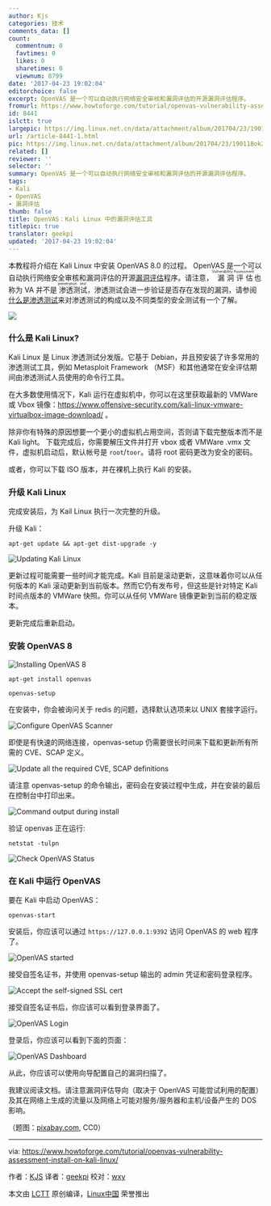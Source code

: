 ```yaml
---
author: Kjs
categories: 技术
comments_data: []
count:
  commentnum: 0
  favtimes: 0
  likes: 0
  sharetimes: 0
  viewnum: 8799
date: '2017-04-23 19:02:04'
editorchoice: false
excerpt: OpenVAS 是一个可以自动执行网络安全审核和漏洞评估的开源漏洞评估程序。
fromurl: https://www.howtoforge.com/tutorial/openvas-vulnerability-assessment-install-on-kali-linux/
id: 8441
islctt: true
largepic: https://img.linux.net.cn/data/attachment/album/201704/23/190118ok22ixxd81x81y0b.jpg
url: /article-8441-1.html
pic: https://img.linux.net.cn/data/attachment/album/201704/23/190118ok22ixxd81x81y0b.jpg.thumb.jpg
related: []
reviewer: ''
selector: ''
summary: OpenVAS 是一个可以自动执行网络安全审核和漏洞评估的开源漏洞评估程序。
tags:
- Kali
- OpenVAS
- 漏洞评估
thumb: false
title: OpenVAS：Kali Linux 中的漏洞评估工具
titlepic: true
translator: geekpi
updated: '2017-04-23 19:02:04'
---
```


本教程将介绍在 Kali Linux 中安装 OpenVAS 8.0 的过程。 OpenVAS 是一个可以自动执行网络安全审核和漏洞评估的开源[漏洞评估](https://www.aptive.co.uk/vulnerability-assessment/)程序。请注意，<ruby> 漏洞评估 <rp>  （ </rp> <rt>  Vulnerability Assessment </rt> <rp>  ） </rp></ruby>也称为 VA 并不是<ruby> 渗透测试 <rp>  （ </rp> <rt>  penetration test </rt> <rp>  ） </rp></ruby>，渗透测试会进一步验证是否存在发现的漏洞，请参阅[什么是渗透测试](https://www.aptive.co.uk/penetration-testing/)来对渗透测试的构成以及不同类型的安全测试有一个了解。


![](https://img.linux.net.cn/data/attachment/album/201704/23/190118ok22ixxd81x81y0b.jpg)


### 什么是 Kali Linux?


Kali Linux 是 Linux 渗透测试分发版。它基于 Debian，并且预安装了许多常用的渗透测试工具，例如 Metasploit Framework （MSF）和其他通常在安全评估期间由渗透测试人员使用的命令行工具。


在大多数使用情况下，Kali 运行在虚拟机中，你可以在这里获取最新的 VMWare 或 Vbox 镜像：<https://www.offensive-security.com/kali-linux-vmware-virtualbox-image-download/> 。


除非你有特殊的原因想要一个更小的虚拟机占用空间，否则请下载完整版本而不是 Kali light。 下载完成后，你需要解压文件并打开 vbox 或者 VMWare .vmx 文件，虚拟机启动后，默认帐号是 `root`/`toor`。请将 root 密码更改为安全的密码。


或者，你可以下载 ISO 版本，并在裸机上执行 Kali 的安装。


### 升级 Kali Linux


完成安装后，为 Kail Linux 执行一次完整的升级。


升级 Kali：



```
apt-get update && apt-get dist-upgrade -y

```

![Updating Kali Linux](https://img.linux.net.cn/data/attachment/album/201704/23/190207mnb2ypo7yx2bww7y.png)


更新过程可能需要一些时间才能完成。Kali 目前是滚动更新，这意味着你可以从任何版本的 Kali 滚动更新到当前版本。然而它仍有发布号，但这些是针对特定 Kali 时间点版本的 VMWare 快照。你可以从任何 VMWare 镜像更新到当前的稳定版本。


更新完成后重新启动。


### 安装 OpenVAS 8


![Installing OpenVAS 8](https://img.linux.net.cn/data/attachment/album/201704/23/190209dazzlhkk6xh5t9ui.png)



```
apt-get install openvas

openvas-setup

```

在安装中，你会被询问关于 redis 的问题，选择默认选项来以 UNIX 套接字运行。


![Configure OpenVAS Scanner](https://img.linux.net.cn/data/attachment/album/201704/23/190212kd711kucgvod75ok.png)


即使是有快速的网络连接，openvas-setup 仍需要很长时间来下载和更新所有所需的 CVE、SCAP 定义。


![Update all the required CVE, SCAP definitions](https://img.linux.net.cn/data/attachment/album/201704/23/190219cvpqtltfpjkmqixv.png)


请注意 openvas-setup 的命令输出，密码会在安装过程中生成，并在安装的最后在控制台中打印出来。


![Command output during install](https://img.linux.net.cn/data/attachment/album/201704/23/190225qe3iqwk0bmaqmmgv.png)


验证 openvas 正在运行:



```
netstat -tulpn

```

![Check OpenVAS Status](https://img.linux.net.cn/data/attachment/album/201704/23/190228a9xjdcdttr6aw55j.png)


### 在 Kali 中运行 OpenVAS


要在 Kali 中启动 OpenVAS：



```
openvas-start

```

安装后，你应该可以通过 `https://127.0.0.1:9392` 访问 OpenVAS 的 web 程序了。


![OpenVAS started](https://img.linux.net.cn/data/attachment/album/201704/23/190229zxh0nhhbn1vvnv31.png)


接受自签名证书，并使用 openvas-setup 输出的 admin 凭证和密码登录程序。


![Accept the self-signed SSL cert](https://img.linux.net.cn/data/attachment/album/201704/23/190232fgokek2ggg95e0vk.png)


接受自签名证书后，你应该可以看到登录界面了。


![OpenVAS Login](https://img.linux.net.cn/data/attachment/album/201704/23/190235vm3rjmxf6vi131ez.png)


登录后，你应该可以看到下面的页面：


![OpenVAS Dashboard](https://img.linux.net.cn/data/attachment/album/201704/23/190237jb28dinhsnh0e8t8.png)


从此，你应该可以使用向导配置自己的漏洞扫描了。


我建议阅读文档。请注意漏洞评估导向（取决于 OpenVAS 可能尝试利用的配置）及其在网络上生成的流量以及网络上可能对服务/服务器和主机/设备产生的 DOS 影响。


（题图：[pixabay.com](http://www.pixabay.com/), CC0）




---


via: <https://www.howtoforge.com/tutorial/openvas-vulnerability-assessment-install-on-kali-linux/>


作者：[KJS](https://www.howtoforge.com/tutorial/openvas-vulnerability-assessment-install-on-kali-linux/) 译者：[geekpi](https://github.com/geekpi) 校对：[wxy](https://github.com/wxy)


本文由 [LCTT](https://github.com/LCTT/TranslateProject) 原创编译，[Linux中国](https://linux.cn/) 荣誉推出